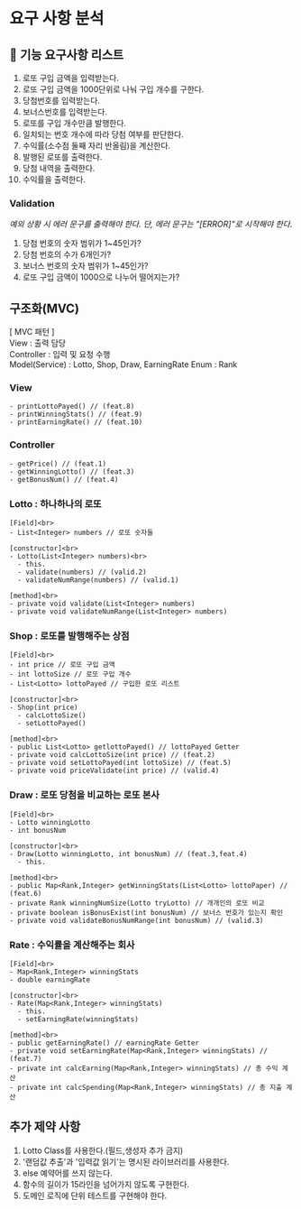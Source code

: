 # 요구 사항 분석

## 🚀 기능 요구사항 리스트
1. 로또 구입 금액을 입력받는다.
2. 로또 구입 금액을 1000단위로 나눠 구입 개수를 구한다.
3. 당첨번호를 입력받는다.
4. 보너스번호를 입력받는다.
5. 로또를 구입 개수만큼 발행한다.
6. 일치되는 번호 개수에 따라 당첨 여부를 판단한다.
7. 수익률(소수점 둘째 자리 반올림)을 계산한다.
8. 발행된 로또를 출력한다.
9. 당첨 내역을 출력한다.
10. 수익률을 출력한다.

### Validation
_예외 상황 시 에러 문구를 출력해야 한다. 단, 에러 문구는 "[ERROR]"로 시작해야 한다._
1. 당첨 번호의 숫자 범위가 1~45인가?
2. 당첨 번호의 수가 6개인가?
3. 보너스 번호의 숫자 범위가 1~45인가?
4. 로또 구입 금액이 1000으로 나누어 떨어지는가?

## 구조화(MVC)
[ MVC 패턴 ]<br>
View : 출력 담당<br>
Controller : 입력 및 요청 수행<br>
Model(Service) : Lotto, Shop, Draw, EarningRate
Enum : Rank

### View
```
- printLottoPayed() // (feat.8)
- printWinningStats() // (feat.9)
- printEarningRate() // (feat.10)
```

### Controller
```
- getPrice() // (feat.1)
- getWinningLotto() // (feat.3)
- getBonusNum() // (feat.4)
```

### Lotto : 하나하나의 로또 
```
[Field]<br>
- List<Integer> numbers // 로또 숫자들

[constructor]<br>
- Lotto(List<Integer> numbers)<br>
  - this.
  - validate(numbers) // (valid.2)
  - validateNumRange(numbers) // (valid.1)

[method]<br>
- private void validate(List<Integer> numbers)
- private void validateNumRange(List<Integer> numbers)
```

### Shop : 로또를 발행해주는 상점
```
[Field]<br>
- int price // 로또 구입 금액
- int lottoSize // 로또 구입 개수
- List<Lotto> lottoPayed // 구입한 로또 리스트

[constructor]<br>
- Shop(int price)
  - calcLottoSize()
  - setLottoPayed()

[method]<br>
- public List<Lotto> getlottoPayed() // lottoPayed Getter
- private void calcLottoSize(int price) // (feat.2)
- private void setLottoPayed(int lottoSize) // (feat.5)
- private void priceValidate(int price) // (valid.4)
```

### Draw : 로또 당첨을 비교하는 로또 본사
```
[Field]<br>
- Lotto winningLotto
- int bonusNum

[constructor]<br>
- Draw(Lotto winningLotto, int bonusNum) // (feat.3,feat.4)
  - this.

[method]<br>
- public Map<Rank,Integer> getWinningStats(List<Lotto> lottoPaper) // (feat.6)
- private Rank winningNumSize(Lotto tryLotto) // 개개인의 로또 비교
- private boolean isBonusExist(int bonusNum) // 보너스 번호가 있는지 확인
- private void validateBonusNumRange(int bonusNum) // (valid.3)
```

### Rate : 수익률을 계산해주는 회사
```
[Field]<br>
- Map<Rank,Integer> winningStats
- double earningRate

[constructor]<br>
- Rate(Map<Rank,Integer> winningStats)
  - this.
  - setEarningRate(winningStats)

[method]<br>
- public getEarningRate() // earningRate Getter 
- private void setEarningRate(Map<Rank,Integer> winningStats) // (feat.7)
- private int calcEarning(Map<Rank,Integer> winningStats) // 총 수익 계산
- private int calcSpending(Map<Rank,Integer> winningStats) // 총 지출 계산
```

## 추가 제약 사항
1. Lotto Class를 사용한다.(필드,생성자 추가 금지)
2. '랜덤값 추출'과 '입력값 읽기'는 명시된 라이브러리를 사용한다.
3. else 예약어를 쓰지 않는다.
4. 함수의 길이가 15라인을 넘어가지 않도록 구현한다.
5. 도메인 로직에 단위 테스트를 구현해야 한다.
